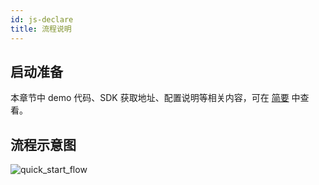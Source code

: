 ```yaml
---
id: js-declare
title: 流程说明
---
```

## 启动准备

本章节中 demo 代码、SDK 获取地址、配置说明等相关内容，可在 [简要](../overview/introduction.md) 中查看。


## 流程示意图
![quick_start_flow](https://ohuuyffq2.qnssl.com/quick_start_flow.png)


